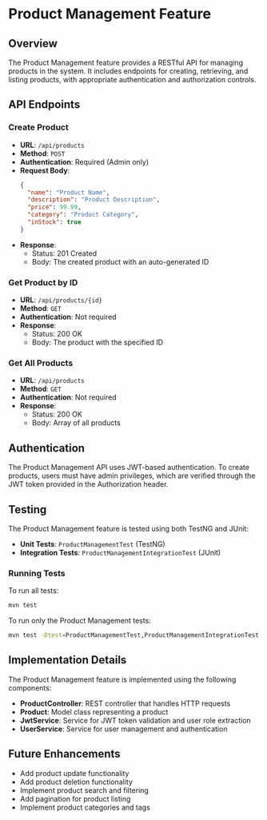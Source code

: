# Product Management Feature

## Overview

The Product Management feature provides a RESTful API for managing products in the system. It includes endpoints for creating, retrieving, and listing products, with appropriate authentication and authorization controls.

## API Endpoints

### Create Product

- **URL**: `/api/products`
- **Method**: `POST`
- **Authentication**: Required (Admin only)
- **Request Body**:
  ```json
  {
    "name": "Product Name",
    "description": "Product Description",
    "price": 99.99,
    "category": "Product Category",
    "inStock": true
  }
  ```
- **Response**: 
  - Status: 201 Created
  - Body: The created product with an auto-generated ID

### Get Product by ID

- **URL**: `/api/products/{id}`
- **Method**: `GET`
- **Authentication**: Not required
- **Response**: 
  - Status: 200 OK
  - Body: The product with the specified ID

### Get All Products

- **URL**: `/api/products`
- **Method**: `GET`
- **Authentication**: Not required
- **Response**: 
  - Status: 200 OK
  - Body: Array of all products

## Authentication

The Product Management API uses JWT-based authentication. To create products, users must have admin privileges, which are verified through the JWT token provided in the Authorization header.

## Testing

The Product Management feature is tested using both TestNG and JUnit:

- **Unit Tests**: `ProductManagementTest` (TestNG)
- **Integration Tests**: `ProductManagementIntegrationTest` (JUnit)

### Running Tests

To run all tests:
```bash
mvn test
```

To run only the Product Management tests:
```bash
mvn test -Dtest=ProductManagementTest,ProductManagementIntegrationTest
```

## Implementation Details

The Product Management feature is implemented using the following components:

- **ProductController**: REST controller that handles HTTP requests
- **Product**: Model class representing a product
- **JwtService**: Service for JWT token validation and user role extraction
- **UserService**: Service for user management and authentication

## Future Enhancements

- Add product update functionality
- Add product deletion functionality
- Implement product search and filtering
- Add pagination for product listing
- Implement product categories and tags